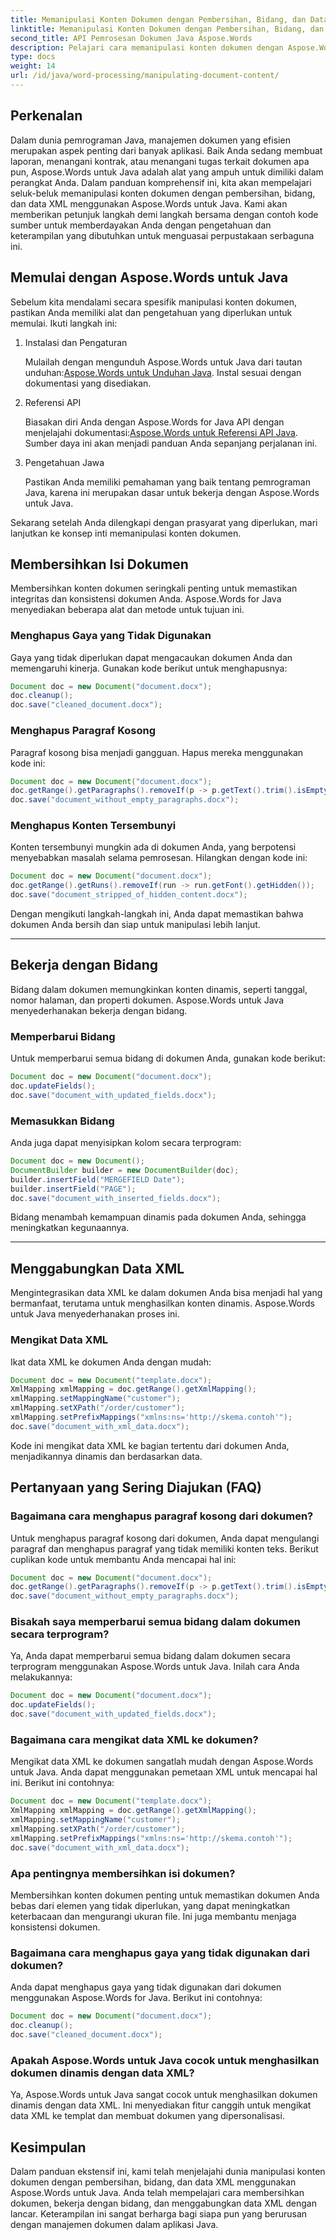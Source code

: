 ```yaml
---
title: Memanipulasi Konten Dokumen dengan Pembersihan, Bidang, dan Data XML
linktitle: Memanipulasi Konten Dokumen dengan Pembersihan, Bidang, dan Data XML
second_title: API Pemrosesan Dokumen Java Aspose.Words
description: Pelajari cara memanipulasi konten dokumen dengan Aspose.Words untuk Java. Panduan langkah demi langkah ini memberikan contoh kode sumber untuk pengelolaan dokumen yang efisien.
type: docs
weight: 14
url: /id/java/word-processing/manipulating-document-content/
---
```


## Perkenalan

Dalam dunia pemrograman Java, manajemen dokumen yang efisien merupakan aspek penting dari banyak aplikasi. Baik Anda sedang membuat laporan, menangani kontrak, atau menangani tugas terkait dokumen apa pun, Aspose.Words untuk Java adalah alat yang ampuh untuk dimiliki dalam perangkat Anda. Dalam panduan komprehensif ini, kita akan mempelajari seluk-beluk memanipulasi konten dokumen dengan pembersihan, bidang, dan data XML menggunakan Aspose.Words untuk Java. Kami akan memberikan petunjuk langkah demi langkah bersama dengan contoh kode sumber untuk memberdayakan Anda dengan pengetahuan dan keterampilan yang dibutuhkan untuk menguasai perpustakaan serbaguna ini.

## Memulai dengan Aspose.Words untuk Java

Sebelum kita mendalami secara spesifik manipulasi konten dokumen, pastikan Anda memiliki alat dan pengetahuan yang diperlukan untuk memulai. Ikuti langkah ini:

1. Instalasi dan Pengaturan
   
    Mulailah dengan mengunduh Aspose.Words untuk Java dari tautan unduhan:[Aspose.Words untuk Unduhan Java](https://releases.aspose.com/words/java/). Instal sesuai dengan dokumentasi yang disediakan.

2. Referensi API
   
   Biasakan diri Anda dengan Aspose.Words for Java API dengan menjelajahi dokumentasi:[Aspose.Words untuk Referensi API Java](https://reference.aspose.com/words/java/). Sumber daya ini akan menjadi panduan Anda sepanjang perjalanan ini.

3. Pengetahuan Jawa
   
   Pastikan Anda memiliki pemahaman yang baik tentang pemrograman Java, karena ini merupakan dasar untuk bekerja dengan Aspose.Words untuk Java.

Sekarang setelah Anda dilengkapi dengan prasyarat yang diperlukan, mari lanjutkan ke konsep inti memanipulasi konten dokumen.

## Membersihkan Isi Dokumen

Membersihkan konten dokumen seringkali penting untuk memastikan integritas dan konsistensi dokumen Anda. Aspose.Words for Java menyediakan beberapa alat dan metode untuk tujuan ini.

### Menghapus Gaya yang Tidak Digunakan

Gaya yang tidak diperlukan dapat mengacaukan dokumen Anda dan memengaruhi kinerja. Gunakan kode berikut untuk menghapusnya:

```java
Document doc = new Document("document.docx");
doc.cleanup();
doc.save("cleaned_document.docx");
```

### Menghapus Paragraf Kosong

Paragraf kosong bisa menjadi gangguan. Hapus mereka menggunakan kode ini:

```java
Document doc = new Document("document.docx");
doc.getRange().getParagraphs().removeIf(p -> p.getText().trim().isEmpty());
doc.save("document_without_empty_paragraphs.docx");
```

### Menghapus Konten Tersembunyi

Konten tersembunyi mungkin ada di dokumen Anda, yang berpotensi menyebabkan masalah selama pemrosesan. Hilangkan dengan kode ini:

```java
Document doc = new Document("document.docx");
doc.getRange().getRuns().removeIf(run -> run.getFont().getHidden());
doc.save("document_stripped_of_hidden_content.docx");
```

Dengan mengikuti langkah-langkah ini, Anda dapat memastikan bahwa dokumen Anda bersih dan siap untuk manipulasi lebih lanjut.

---

## Bekerja dengan Bidang

Bidang dalam dokumen memungkinkan konten dinamis, seperti tanggal, nomor halaman, dan properti dokumen. Aspose.Words untuk Java menyederhanakan bekerja dengan bidang.

### Memperbarui Bidang

Untuk memperbarui semua bidang di dokumen Anda, gunakan kode berikut:

```java
Document doc = new Document("document.docx");
doc.updateFields();
doc.save("document_with_updated_fields.docx");
```

### Memasukkan Bidang

Anda juga dapat menyisipkan kolom secara terprogram:

```java
Document doc = new Document();
DocumentBuilder builder = new DocumentBuilder(doc);
builder.insertField("MERGEFIELD Date");
builder.insertField("PAGE");
doc.save("document_with_inserted_fields.docx");
```

Bidang menambah kemampuan dinamis pada dokumen Anda, sehingga meningkatkan kegunaannya.

---

## Menggabungkan Data XML

Mengintegrasikan data XML ke dalam dokumen Anda bisa menjadi hal yang bermanfaat, terutama untuk menghasilkan konten dinamis. Aspose.Words untuk Java menyederhanakan proses ini.

### Mengikat Data XML

Ikat data XML ke dokumen Anda dengan mudah:

```java
Document doc = new Document("template.docx");
XmlMapping xmlMapping = doc.getRange().getXmlMapping();
xmlMapping.setMappingName("customer");
xmlMapping.setXPath("/order/customer");
xmlMapping.setPrefixMappings("xmlns:ns='http://skema.contoh'");
doc.save("document_with_xml_data.docx");
```

Kode ini mengikat data XML ke bagian tertentu dari dokumen Anda, menjadikannya dinamis dan berdasarkan data.

## Pertanyaan yang Sering Diajukan (FAQ)

### Bagaimana cara menghapus paragraf kosong dari dokumen?
   
   Untuk menghapus paragraf kosong dari dokumen, Anda dapat mengulangi paragraf dan menghapus paragraf yang tidak memiliki konten teks. Berikut cuplikan kode untuk membantu Anda mencapai hal ini:

   ```java
   Document doc = new Document("document.docx");
   doc.getRange().getParagraphs().removeIf(p -> p.getText().trim().isEmpty());
   doc.save("document_without_empty_paragraphs.docx");
   ```

### Bisakah saya memperbarui semua bidang dalam dokumen secara terprogram?

   Ya, Anda dapat memperbarui semua bidang dalam dokumen secara terprogram menggunakan Aspose.Words untuk Java. Inilah cara Anda melakukannya:

   ```java
   Document doc = new Document("document.docx");
   doc.updateFields();
   doc.save("document_with_updated_fields.docx");
   ```

### Bagaimana cara mengikat data XML ke dokumen?

   Mengikat data XML ke dokumen sangatlah mudah dengan Aspose.Words untuk Java. Anda dapat menggunakan pemetaan XML untuk mencapai hal ini. Berikut ini contohnya:

   ```java
   Document doc = new Document("template.docx");
   XmlMapping xmlMapping = doc.getRange().getXmlMapping();
   xmlMapping.setMappingName("customer");
   xmlMapping.setXPath("/order/customer");
   xmlMapping.setPrefixMappings("xmlns:ns='http://skema.contoh'");
   doc.save("document_with_xml_data.docx");
   ```

### Apa pentingnya membersihkan isi dokumen?

   Membersihkan konten dokumen penting untuk memastikan dokumen Anda bebas dari elemen yang tidak diperlukan, yang dapat meningkatkan keterbacaan dan mengurangi ukuran file. Ini juga membantu menjaga konsistensi dokumen.

### Bagaimana cara menghapus gaya yang tidak digunakan dari dokumen?

   Anda dapat menghapus gaya yang tidak digunakan dari dokumen menggunakan Aspose.Words for Java. Berikut ini contohnya:

   ```java
   Document doc = new Document("document.docx");
   doc.cleanup();
   doc.save("cleaned_document.docx");
   ```

### Apakah Aspose.Words untuk Java cocok untuk menghasilkan dokumen dinamis dengan data XML?

   Ya, Aspose.Words untuk Java sangat cocok untuk menghasilkan dokumen dinamis dengan data XML. Ini menyediakan fitur canggih untuk mengikat data XML ke templat dan membuat dokumen yang dipersonalisasi.

## Kesimpulan

Dalam panduan ekstensif ini, kami telah menjelajahi dunia manipulasi konten dokumen dengan pembersihan, bidang, dan data XML menggunakan Aspose.Words untuk Java. Anda telah mempelajari cara membersihkan dokumen, bekerja dengan bidang, dan menggabungkan data XML dengan lancar. Keterampilan ini sangat berharga bagi siapa pun yang berurusan dengan manajemen dokumen dalam aplikasi Java.